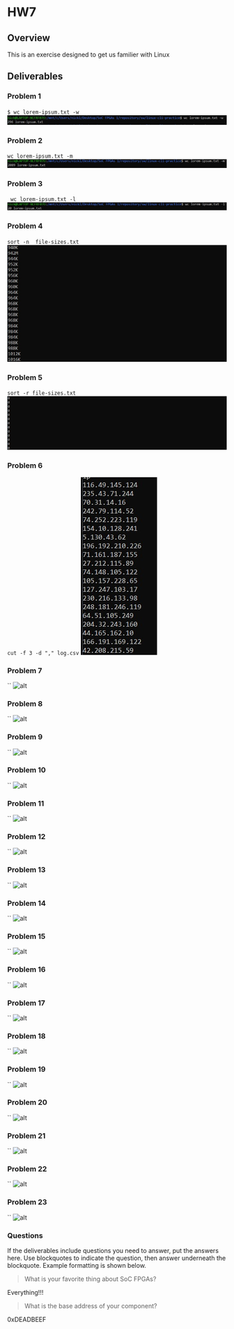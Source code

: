 
# HW7

## Overview
This is an exercise designed to get us familier with Linux

## Deliverables

### Problem 1
`$ wc lorem-ipsum.txt -w`
![alt](assets/hw7/problem%201.jpg)
### Problem 2
`wc lorem-ipsum.txt -m`
![alt](assets/hw7/p2.jpg)
### Problem 3
` wc lorem-ipsum.txt -l`
![alt](assets/hw7/p3.jpg)
### Problem 4
`sort -n  file-sizes.txt`
![alt](assets/hw7/p4.jpg)
### Problem 5
`sort -r file-sizes.txt`
![alt](assets/hw7/p5.jpg)
### Problem 6
`cut -f 3 -d "," log.csv`
![alt](assets/hw7/p6.jpg)
### Problem 7
``
![alt]()
### Problem 8
``
![alt]()
### Problem 9
``
![alt]()
### Problem 10
``
![alt]()
### Problem 11
``
![alt]()
### Problem 12
``
![alt]()
### Problem 13
``
![alt]()
### Problem 14
``
![alt]()
### Problem 15
``
![alt]()
### Problem 16
``
![alt]()
### Problem 17
``
![alt]()
### Problem 18
``
![alt]()
### Problem 19
``
![alt]()
### Problem 20
``
![alt]()
### Problem 21
``
![alt]()
### Problem 22
``
![alt]()
### Problem 23
``
![alt]()




### Questions 
If the deliverables include questions you need to answer, put the answers here. Use blockquotes to indicate the question, then answer underneath the blockquote. Example formatting is shown below.

> What is your favorite thing about SoC FPGAs?

Everything!!!

> What is the base address of your component? 

0xDEADBEEF

